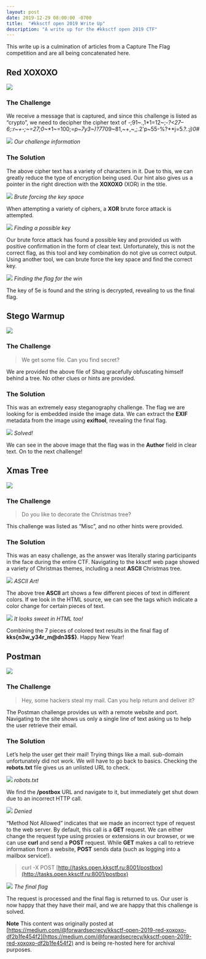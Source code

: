 ```yaml
---
layout: post
date: 2019-12-29 08:00:00 -0700
title:  "#kksctf open 2019 Write Up"
description: "A write up for the #kksctf open 2019 CTF"
---
```


This write up is a culmination of articles from a Capture The Flag competition and are all being concatenated here. 

## Red XOXOXO 
![](https://cdn-images-1.medium.com/max/3000/1*D-utnHa5XIelU-b76t_A-g.jpeg)

### The Challenge

We receive a message that is captured, and since this challenge is listed as “crypto”, we need to decipher the cipher text of *-*;91~.,1*1=12~;-*?<27–6;:r~+-;~=27;0*~*1~=100;=*p~7y3~)?7*709~81,~+,~,;.2'p~55-%?**j=5.?*.:j)0#*

![](https://cdn-images-1.medium.com/max/2000/1*tZL91dB62b7Jg_SeVc-6xw.png)
*Our challenge information*

### The Solution

The above cipher text has a variety of characters in it. Due to this, we can greatly reduce the type of encryption being used. Our hint also gives us a pointer in the right direction with the **XOXOXO** (XOR) in the title.

![](https://cdn-images-1.medium.com/max/2000/1*r9VYUQ8Iy6DF3C72H8lrDw.png)
*Brute forcing the key space*

When attempting a variety of ciphers, a **XOR** brute force attack is attempted.

![](https://cdn-images-1.medium.com/max/2000/1*RmzSTDk48cYsg3x-wb14eg.png)
*Finding a possible key*

Our brute force attack has found a possible key and provided us with positive confirmation in the form of clear text. Unfortunately, this is not the correct flag, as this tool and key combination do not give us correct output. Using another tool, we can brute force the key space and find the correct key.

![](https://cdn-images-1.medium.com/max/2000/1*thrbER_5n84iOXZHlOEAog.png)
*Finding the flag for the win*

The key of 5e is found and the string is decrypted, revealing to us the final flag.

## Stego Warmup

![](https://cdn-images-1.medium.com/max/2000/1*1mWChuZbCKOtnXFq5_A7kg.jpeg)

### The Challenge
>  We get some file. Can you find secret?

We are provided the above file of Shaq gracefully obfuscating himself behind a tree. No other clues or hints are provided.

### The Solution

This was an extremely easy steganography challenge. The flag we are looking for is embedded inside the image data. We can extract the **EXIF** metadata from the image using **exiftool**, revealing the final flag.

![](https://cdn-images-1.medium.com/max/2000/1*4QMDWgZMOs38BhXuPd1AbQ.png)
*Solved!*

We can see in the above image that the flag was in the **Author** field in clear text. On to the next challenge!

## Xmas Tree

![](https://cdn-images-1.medium.com/max/14400/1*MuK8_pkbWJ6IKV6RBivkOA.jpeg)

### The Challenge
>  Do you like to decorate the Christmas tree?

This challenge was listed as “Misc”, and no other hints were provided.

### The Solution

This was an easy challenge, as the answer was literally staring participants in the face during the entire CTF. Navigating to the kksctf web page showed a variety of Christmas themes, including a neat **ASCII** Christmas tree.

![](https://cdn-images-1.medium.com/max/2000/1*UvaTSqSaJ-61cl7EmFpivg.png)
*ASCII Art!*

The above tree **ASCII** art shows a few different pieces of text in different colors. If we look in the HTML source, we can see the **<span>** tags which indicate a color change for certain pieces of text.

![](https://cdn-images-1.medium.com/max/2000/1*tqbqgwAlOSChtwGXwH2Ulg.png)
*It looks sweet in HTML too!*

Combining the 7 pieces of colored text results in the final flag of **kks{n3w_y34r_m@dn3$$}**. Happy New Year!

## Postman

![](https://cdn-images-1.medium.com/max/2000/1*oFRt2vQe2fu79aGbi9q0jA.png)

### The Challenge
>  Hey, some haсkers steal my mail. Can you help return and deliver it?

The Postman challenge provides us with a remote website and port. Navigating to the site shows us only a single line of text asking us to help the user retrieve their email.

### The Solution

Let’s help the user get their mail! Trying things like a mail. sub-domain unfortunately did not work. We will have to go back to basics. Checking the **robots.txt** file gives us an unlisted URL to check.

![](https://cdn-images-1.medium.com/max/2000/1*YU5O1W8uU0IEs9SEnNtCGA.png)
*robots.txt*

We find the **/postbox** URL and navigate to it, but immediately get shut down due to an incorrect HTTP call.

![](https://cdn-images-1.medium.com/max/2000/1*e7SCk6EV8UcLW-kGIsxCCA.png)
*Denied*

“Method Not Allowed” indicates that we made an incorrect type of request to the web server. By default, this call is a **GET** request. We can either change the request type using proxies or extensions in our browser, or we can use **curl** and send a **POST** request. While **GET** makes a call to retrieve information from a website, **POST** sends data (such as logging into a mailbox service!).
>  curl -X POST [http://tasks.open.kksctf.ru:8001/postbox](http://tasks.open.kksctf.ru:8001/postbox)

![](https://cdn-images-1.medium.com/max/2000/1*frTyyfA_7bQAzPQ3Bd7NSw.png)
*The final flag*

The request is processed and the final flag is returned to us. Our user is now happy that they have their mail, and we are happy that this challenge is solved.


**Note**
This content was originally posted at [https://medium.com/@forwardsecrecy/kksctf-open-2019-red-xoxoxo-df2b1fe454f2](https://medium.com/@forwardsecrecy/kksctf-open-2019-red-xoxoxo-df2b1fe454f2) and is being re-hosted here for archival purposes.
